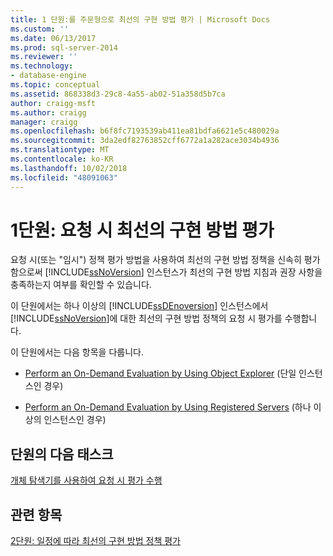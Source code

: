 ```yaml
---
title: 1 단원:를 주문형으로 최선의 구현 방법 평가 | Microsoft Docs
ms.custom: ''
ms.date: 06/13/2017
ms.prod: sql-server-2014
ms.reviewer: ''
ms.technology:
- database-engine
ms.topic: conceptual
ms.assetid: 868338d3-29c8-4a55-ab02-51a358d5b7ca
author: craigg-msft
ms.author: craigg
manager: craigg
ms.openlocfilehash: b6f8fc7193539ab411ea81bdfa6621e5c480029a
ms.sourcegitcommit: 3da2edf82763852cff6772a1a282ace3034b4936
ms.translationtype: MT
ms.contentlocale: ko-KR
ms.lasthandoff: 10/02/2018
ms.locfileid: "48091063"
---
```

# <a name="lesson-1-evaluate-best-practices-on-an-on-demand-basis"></a>1단원: 요청 시 최선의 구현 방법 평가
  요청 시(또는 "임시") 정책 평가 방법을 사용하여 최선의 구현 방법 정책을 신속히 평가함으로써 [!INCLUDE[ssNoVersion](../includes/ssnoversion-md.md)] 인스턴스가 최선의 구현 방법 지침과 권장 사항을 충족하는지 여부를 확인할 수 있습니다.  
  
 이 단원에서는 하나 이상의 [!INCLUDE[ssDEnoversion](../includes/ssdenoversion-md.md)] 인스턴스에서 [!INCLUDE[ssNoVersion](../includes/ssnoversion-md.md)]에 대한 최선의 구현 방법 정책의 요청 시 평가를 수행합니다.  
  
 이 단원에서는 다음 항목을 다룹니다.  
  
-   [Perform an On-Demand Evaluation by Using Object Explorer](../ssms/object/object-explorer.md) (단일 인스턴스인 경우)  
  
-   [Perform an On-Demand Evaluation by Using Registered Servers](../../2014/tutorials/perform-an-on-demand-evaluation-by-using-registered-servers.md) (하나 이상의 인스턴스인 경우)  
  
## <a name="next-task-in-lesson"></a>단원의 다음 태스크  
 [개체 탐색기를 사용하여 요청 시 평가 수행](../ssms/object/object-explorer.md)  
  
## <a name="see-also"></a>관련 항목  
 [2단원: 일정에 따라 최선의 구현 방법 정책 평가](../../2014/tutorials/lesson-2-evaluate-best-practices-policies-on-a-scheduled-basis.md)  
  
  

